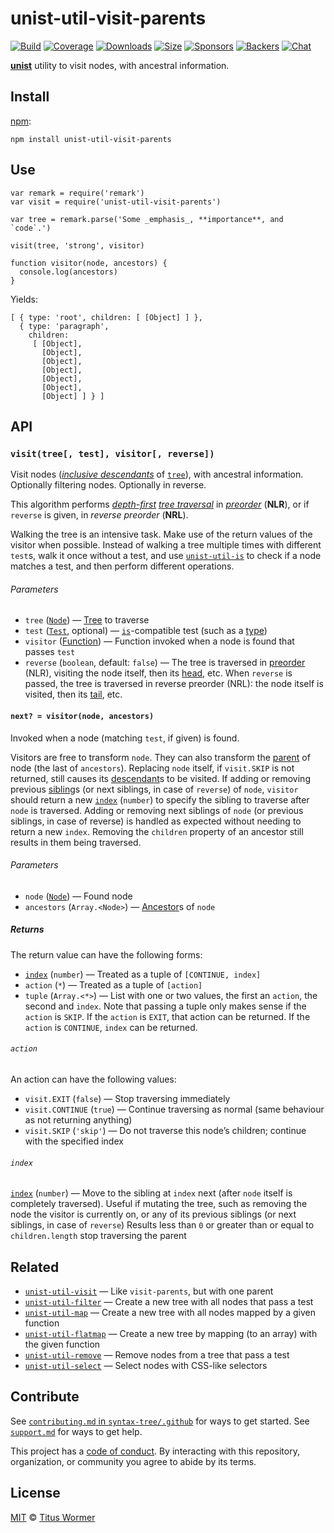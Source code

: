 unist-util-visit-parents
========================

[![Build](https://img.shields.io/travis/syntax-tree/unist-util-visit-parents.svg)](https://travis-ci.org/syntax-tree/unist-util-visit-parents) [![Coverage](https://img.shields.io/codecov/c/github/syntax-tree/unist-util-visit-parents.svg)](https://codecov.io/github/syntax-tree/unist-util-visit-parents) [![Downloads](https://img.shields.io/npm/dm/unist-util-visit-parents.svg)](https://www.npmjs.com/package/unist-util-visit-parents) [![Size](https://img.shields.io/bundlephobia/minzip/unist-util-visit-parents.svg)](https://bundlephobia.com/result?p=unist-util-visit-parents) [![Sponsors](https://opencollective.com/unified/sponsors/badge.svg)](https://opencollective.com/unified) [![Backers](https://opencollective.com/unified/backers/badge.svg)](https://opencollective.com/unified) [![Chat](https://img.shields.io/badge/chat-discussions-success.svg)](https://github.com/syntax-tree/unist/discussions)

[**unist**](https://github.com/syntax-tree/unist) utility to visit nodes, with ancestral information.

Install
-------

[npm](https://docs.npmjs.com/cli/install):

    npm install unist-util-visit-parents

Use
---

    var remark = require('remark')
    var visit = require('unist-util-visit-parents')

    var tree = remark.parse('Some _emphasis_, **importance**, and `code`.')

    visit(tree, 'strong', visitor)

    function visitor(node, ancestors) {
      console.log(ancestors)
    }

Yields:

    [ { type: 'root', children: [ [Object] ] },
      { type: 'paragraph',
        children:
         [ [Object],
           [Object],
           [Object],
           [Object],
           [Object],
           [Object],
           [Object] ] } ]

API
---

### `visit(tree[, test], visitor[, reverse])`

Visit nodes ([*inclusive descendants*](https://github.com/syntax-tree/unist#descendant) of [`tree`](https://github.com/syntax-tree/unist#tree)), with ancestral information. Optionally filtering nodes. Optionally in reverse.

This algorithm performs [*depth-first*](https://github.com/syntax-tree/unist#depth-first-traversal) [*tree traversal*](https://github.com/syntax-tree/unist#tree-traversal) in [*preorder*](https://github.com/syntax-tree/unist#preorder) (**NLR**), or if `reverse` is given, in *reverse preorder* (**NRL**).

Walking the tree is an intensive task. Make use of the return values of the visitor when possible. Instead of walking a tree multiple times with different `test`s, walk it once without a test, and use [`unist-util-is`](https://github.com/syntax-tree/unist-util-is) to check if a node matches a test, and then perform different operations.

###### Parameters

-   `tree` ([`Node`](https://github.com/syntax-tree/unist#node)) — [Tree](https://github.com/syntax-tree/unist#tree) to traverse
-   `test` ([`Test`](https://github.com/syntax-tree/unist-util-is), optional) — [`is`](https://github.com/syntax-tree/unist-util-is)-compatible test (such as a [type](https://github.com/syntax-tree/unist#type))
-   `visitor` ([Function](#next--visitornode-ancestors)) — Function invoked when a node is found that passes `test`
-   `reverse` (`boolean`, default: `false`) — The tree is traversed in [preorder](https://github.com/syntax-tree/unist#preorder) (NLR), visiting the node itself, then its [head](https://github.com/syntax-tree/unist#head), etc. When `reverse` is passed, the tree is traversed in reverse preorder (NRL): the node itself is visited, then its [tail](https://github.com/syntax-tree/unist#tail), etc.

#### `next? = visitor(node, ancestors)`

Invoked when a node (matching `test`, if given) is found.

Visitors are free to transform `node`. They can also transform the [parent](https://github.com/syntax-tree/unist#parent-1) of node (the last of `ancestors`). Replacing `node` itself, if `visit.SKIP` is not returned, still causes its [descendant](https://github.com/syntax-tree/unist#descendant)s to be visited. If adding or removing previous [sibling](https://github.com/syntax-tree/unist#sibling)s (or next siblings, in case of `reverse`) of `node`, `visitor` should return a new [`index`](https://github.com/syntax-tree/unist#index) (`number`) to specify the sibling to traverse after `node` is traversed. Adding or removing next siblings of `node` (or previous siblings, in case of reverse) is handled as expected without needing to return a new `index`. Removing the `children` property of an ancestor still results in them being traversed.

###### Parameters

-   `node` ([`Node`](https://github.com/syntax-tree/unist#node)) — Found node
-   `ancestors` (`Array.<Node>`) — [Ancestor](https://github.com/syntax-tree/unist#ancestor)s of `node`

##### Returns

The return value can have the following forms:

-   [`index`](https://github.com/syntax-tree/unist#index) (`number`) — Treated as a tuple of `[CONTINUE, index]`
-   `action` (`*`) — Treated as a tuple of `[action]`
-   `tuple` (`Array.<*>`) — List with one or two values, the first an `action`, the second and `index`. Note that passing a tuple only makes sense if the `action` is `SKIP`. If the `action` is `EXIT`, that action can be returned. If the `action` is `CONTINUE`, `index` can be returned.

###### `action`

An action can have the following values:

-   `visit.EXIT` (`false`) — Stop traversing immediately
-   `visit.CONTINUE` (`true`) — Continue traversing as normal (same behaviour as not returning anything)
-   `visit.SKIP` (`'skip'`) — Do not traverse this node’s children; continue with the specified index

###### `index`

[`index`](https://github.com/syntax-tree/unist#index) (`number`) — Move to the sibling at `index` next (after `node` itself is completely traversed). Useful if mutating the tree, such as removing the node the visitor is currently on, or any of its previous siblings (or next siblings, in case of `reverse`) Results less than `0` or greater than or equal to `children.length` stop traversing the parent

Related
-------

-   [`unist-util-visit`](https://github.com/syntax-tree/unist-util-visit) — Like `visit-parents`, but with one parent
-   [`unist-util-filter`](https://github.com/syntax-tree/unist-util-filter) — Create a new tree with all nodes that pass a test
-   [`unist-util-map`](https://github.com/syntax-tree/unist-util-map) — Create a new tree with all nodes mapped by a given function
-   [`unist-util-flatmap`](https://gitlab.com/staltz/unist-util-flatmap) — Create a new tree by mapping (to an array) with the given function
-   [`unist-util-remove`](https://github.com/syntax-tree/unist-util-remove) — Remove nodes from a tree that pass a test
-   [`unist-util-select`](https://github.com/syntax-tree/unist-util-select) — Select nodes with CSS-like selectors

Contribute
----------

See [`contributing.md` in `syntax-tree/.github`](https://github.com/syntax-tree/.github/blob/HEAD/contributing.md) for ways to get started. See [`support.md`](https://github.com/syntax-tree/.github/blob/HEAD/support.md) for ways to get help.

This project has a [code of conduct](https://github.com/syntax-tree/.github/blob/HEAD/code-of-conduct.md). By interacting with this repository, organization, or community you agree to abide by its terms.

License
-------

[MIT](license) © [Titus Wormer](https://wooorm.com)
